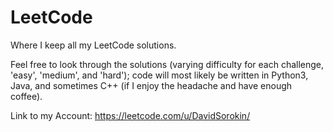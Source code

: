 # LeetCode
Where I keep all my LeetCode solutions.

Feel free to look through the solutions (varying difficulty for each challenge, 'easy', 'medium', and 'hard'); code will most likely be written in Python3, Java, and sometimes C++ (if I enjoy the headache and have enough coffee).

Link to my Account:
https://leetcode.com/u/DavidSorokin/

